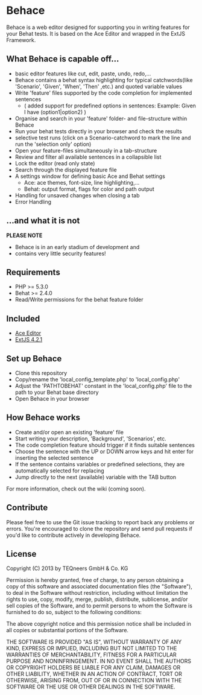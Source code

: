 Behace
===

Behace is a web editor designed for supporting you in writing features for your Behat tests. 
It is based on the Ace Editor and wrapped in the ExtJS Framework.

What Behace is capable off...
-------

- basic editor features like cut, edit, paste, undo, redo,...
- Behace contains a behat syntax highlighting for typical catchwords(like 'Scenario', 'Given', 'When', 'Then' ,etc.) and quoted variable values
- Write 'feature' files supported by the code completion for implemented sentences
	- ( added support for predefined options in sentences: Example: Given I have (option1|option2) )
- Organise and search in your 'feature' folder- and file-structure within Behace
- Run your behat tests directly in your browser and check the results
- selective test runs (click on a Scenario-catchword to mark the line and run the 'selection only' option)
- Open your feature-files simultaneously in a tab-structure
- Review and filter all available sentences in a collapsible list
- Lock the editor (read only state)
- Search through the displayed feature file
- A settings window for defining basic Ace and Behat settings
	- Ace: ace themes, font-size, line highlighting,...
	- Behat: output format, flags for color and path output
- Handling for unsaved changes when closing a tab
- Error Handling

...and what it is not
-------

**PLEASE NOTE**

-	Behace is in an early stadium of development and
-	contains very little security features!

Requirements
-------

-	PHP >= 5.3.0
-	Behat >= 2.4.0
-	Read/Write permissions for the behat feature folder

Included
-------

-	[Ace Editor](http://ace.ajax.org/)
-	[ExtJS 4.2.1](http://www.sencha.com/products/extjs/)

Set up Behace
-------

-	Clone this repository
-	Copy/rename the 'local_config_template.php' to 'local_config.php'
-	Adjust the 'PATHTOBEHAT' constant in the 'local_config.php' file to the path to your Behat base directory
-	Open Behace in your browser

How Behace works
-------

-	Create and/or open an existing 'feature' file
-	Start writing your description, 'Background', 'Scenarios', etc.
-	The code completion feature should trigger if it finds suitable sentences
-	Choose the sentence with the UP or DOWN arrow keys and hit enter for inserting the selected sentence
-	If the sentence contains variables or predefined selections, they are automatically selected for replacing
-	Jump directly to the next (available) variable with the TAB button

For more information, check out the wiki (coming soon).

Contribute
----------

Please feel free to use the Git issue tracking to report back any problems or errors. You're encouraged to clone the repository and send pull requests if you'd like to contribute actively in developing Behace.

License
-------

Copyright (C) 2013 by TEQneers GmbH & Co. KG

Permission is hereby granted, free of charge, to any person obtaining a copy of this software and associated documentation files (the "Software"), to deal in the Software without restriction, including without limitation the rights to use, copy, modify, merge, publish, distribute, sublicense, and/or sell copies of the Software, and to permit persons to whom the Software is furnished to do so, subject to the following conditions:

The above copyright notice and this permission notice shall be included in all copies or substantial portions of the Software.

THE SOFTWARE IS PROVIDED "AS IS", WITHOUT WARRANTY OF ANY KIND, EXPRESS OR IMPLIED, INCLUDING BUT NOT LIMITED TO THE WARRANTIES OF MERCHANTABILITY, FITNESS FOR A PARTICULAR PURPOSE AND NONINFRINGEMENT. IN NO EVENT SHALL THE AUTHORS OR COPYRIGHT HOLDERS BE LIABLE FOR ANY CLAIM, DAMAGES OR OTHER LIABILITY, WHETHER IN AN ACTION OF CONTRACT, TORT OR OTHERWISE, ARISING FROM, OUT OF OR IN CONNECTION WITH THE SOFTWARE OR THE USE OR OTHER DEALINGS IN THE SOFTWARE.
